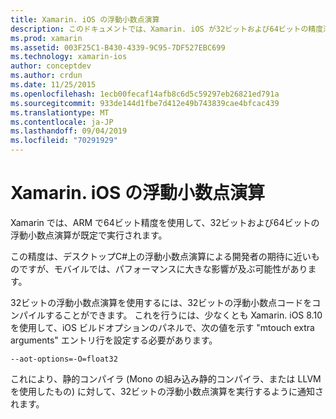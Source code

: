 ```yaml
---
title: Xamarin. iOS の浮動小数点演算
description: このドキュメントでは、Xamarin. iOS が32ビットおよび64ビットの精度浮動小数点演算を処理し、関連するパフォーマンスへの影響について説明します。
ms.prod: xamarin
ms.assetid: 003F25C1-B430-4339-9C95-7DF527EBC699
ms.technology: xamarin-ios
author: conceptdev
ms.author: crdun
ms.date: 11/25/2015
ms.openlocfilehash: 1ecb00fecaf14afb8c6d5c59297eb26821ed791a
ms.sourcegitcommit: 933de144d1fbe7d412e49b743839cae4bfcac439
ms.translationtype: MT
ms.contentlocale: ja-JP
ms.lasthandoff: 09/04/2019
ms.locfileid: "70291929"
---
```

# <a name="floating-point-operations-in-xamarinios"></a>Xamarin. iOS の浮動小数点演算

Xamarin では、ARM で64ビット精度を使用して、32ビットおよび64ビットの浮動小数点演算が既定で実行されます。  

この精度は、デスクトップC#上の浮動小数点演算による開発者の期待に近いものですが、モバイルでは、パフォーマンスに大きな影響が及ぶ可能性があります。

32ビットの浮動小数点演算を使用するには、32ビットの浮動小数点コードをコンパイルすることができます。  これを行うには、少なくとも Xamarin. iOS 8.10 を使用して、iOS ビルドオプションのパネルで、次の値を示す "mtouch extra arguments" エントリ行を設定する必要があります。

```
--aot-options=-O=float32
```

これにより、静的コンパイラ (Mono の組み込み静的コンパイラ、または LLVM を使用したもの) に対して、32ビットの浮動小数点演算を実行するように通知されます。

